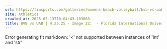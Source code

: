 ```yaml
---
url: https://fiusports.com/galleries/womens-beach-volleyball/bvb-vs-uab-4-25-25/image-22/357/62821
site: Athletics
crawled_at: 2025-05-13T10:04:43.103068
title: BVB vs UAB | 4.25.25 - Image 22:  - Florida International University
---
```


Error generating fit markdown: '<' not supported between instances of 'int' and 'str'